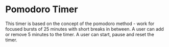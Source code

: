 # Pomodoro Timer

This timer is based on the concept of the pomodoro method - work for focused bursts of 25 minutes with short breaks in between. A user can add or remove 5 minutes to the timer. A user can start, pause and reset the timer.
